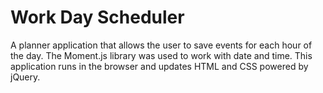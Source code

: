 # Work Day Scheduler 

A planner application that allows the user to save events for each hour of the day. The Moment.js library was used to work with date and time.
This application runs in the browser and updates HTML and CSS powered by jQuery. 
